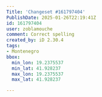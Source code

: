 ```yaml
---
Title: 'Changeset #161797404'
PublishDate: 2025-01-26T22:19:41Z
id: 161797404
user: zoblamouche
comment: Correct spelling
created_by: iD 2.30.4
tags:
- Montenegro
bbox:
  min_lon: 19.2375537
  min_lat: 41.928237
  max_lon: 19.2375537
  max_lat: 41.928237

---
```

